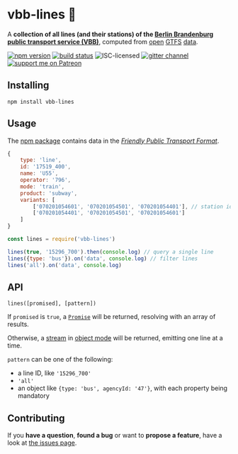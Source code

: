 # vbb-lines 🚏

A **collection of all lines (and their stations) of the [Berlin Brandenburg public transport service (VBB)](http://www.vbb.de/)**, computed from [open](https://daten.berlin.de/datensaetze/vbb-fahrplandaten-mitte-juli-2018-bis-mitte-dezember-2018) [GTFS](https://developers.google.com/transit/gtfs/) [data](https://vbb-gtfs.jannisr.de/).

[![npm version](https://img.shields.io/npm/v/vbb-lines.svg)](https://www.npmjs.com/package/vbb-lines)
[![build status](https://img.shields.io/travis/derhuerst/vbb-lines.svg)](https://travis-ci.org/derhuerst/vbb-lines)
![ISC-licensed](https://img.shields.io/github/license/derhuerst/vbb-lines.svg)
[![gitter channel](https://badges.gitter.im/derhuerst/vbb-rest.svg)](https://gitter.im/derhuerst/vbb-rest)
[![support me on Patreon](https://img.shields.io/badge/support%20me-on%20patreon-fa7664.svg)](https://patreon.com/derhuerst)


## Installing

```shell
npm install vbb-lines
```


## Usage

The [npm package](https://npmjs.com/vbb-lines) contains data in the [*Friendly Public Transport Format*](https://github.com/public-transport/friendly-public-transport-format).

```js
{
	type: 'line',
	id: '17519_400',
	name: 'U55',
	operator: '796',
	mode: 'train',
	product: 'subway',
	variants: [
		['070201054601', '070201054501', '070201054401'], // station ids
		['070201054401', '070201054501', '070201054601']
	]
}
```

```js
const lines = require('vbb-lines')

lines(true, '15296_700').then(console.log) // query a single line
lines({type: 'bus'}).on('data', console.log) // filter lines
lines('all').on('data', console.log)
```


## API

`lines([promised], [pattern])`

If `promised` is `true`, a [`Promise`](https://developer.mozilla.org/en-US/docs/Web/JavaScript/Reference/Global_Objects/Promise) will be returned, resolving with an array of results.

Otherwise, a [stream](https://nodejs.org/api/stream.html#stream_class_stream_readable) in [object mode](https://nodejs.org/api/stream.html#stream_object_mode) will be returned, emitting one line at a time.

`pattern` can be one of the following:

- a line ID, like `'15296_700'`
- `'all'`
- an object like `{type: 'bus', agencyId: '47'}`, with each property being mandatory


## Contributing

If you **have a question**, **found a bug** or want to **propose a feature**, have a look at [the issues page](https://github.com/derhuerst/vbb-lines/issues).
